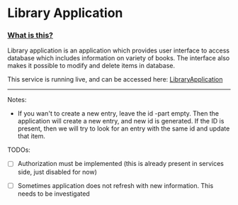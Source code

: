 # Library Application



### <u>What is this?</u>

Library application is an application which provides user interface to access database which includes information on variety of books. The interface also makes it possible to modify and delete items in database.

This service is running live, and can be accessed here: [LibraryApplication](https://www.library.matiaslang.info)

------



Notes:

- If you wan't to create a new entry, leave the id -part empty. Then the application will create a new entry, and new id is generated. If the ID is present, then we will try to look for an entry with the same id and update that item.





TODOs:

- [ ] Authorization must be implemented (this is already present in services side, just disabled for now)

- [ ] Sometimes application does not refresh with new information. This needs to be investigated

  
